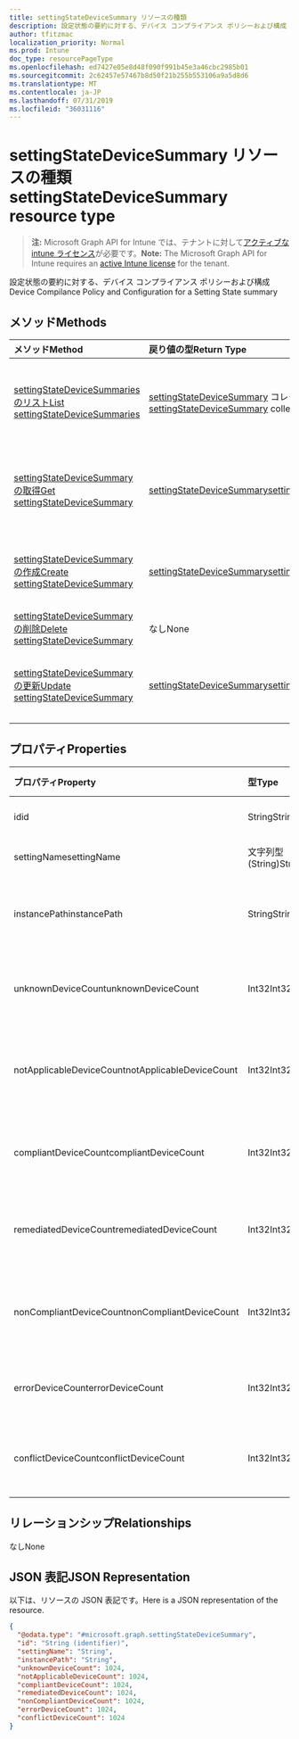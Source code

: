 ```yaml
---
title: settingStateDeviceSummary リソースの種類
description: 設定状態の要約に対する、デバイス コンプライアンス ポリシーおよび構成
author: tfitzmac
localization_priority: Normal
ms.prod: Intune
doc_type: resourcePageType
ms.openlocfilehash: ed7427e05e8d48f090f991b45e3a46cbc2985b01
ms.sourcegitcommit: 2c62457e57467b8d50f21b255b553106a9a5d8d6
ms.translationtype: MT
ms.contentlocale: ja-JP
ms.lasthandoff: 07/31/2019
ms.locfileid: "36031116"
---
```

# <a name="settingstatedevicesummary-resource-type"></a><span data-ttu-id="00c10-103">settingStateDeviceSummary リソースの種類</span><span class="sxs-lookup"><span data-stu-id="00c10-103">settingStateDeviceSummary resource type</span></span>

> <span data-ttu-id="00c10-104">**注:** Microsoft Graph API for Intune では、テナントに対して[アクティブな intune ライセンス](https://go.microsoft.com/fwlink/?linkid=839381)が必要です。</span><span class="sxs-lookup"><span data-stu-id="00c10-104">**Note:** The Microsoft Graph API for Intune requires an [active Intune license](https://go.microsoft.com/fwlink/?linkid=839381) for the tenant.</span></span>

<span data-ttu-id="00c10-105">設定状態の要約に対する、デバイス コンプライアンス ポリシーおよび構成</span><span class="sxs-lookup"><span data-stu-id="00c10-105">Device Compilance Policy and Configuration for a Setting State summary</span></span>

## <a name="methods"></a><span data-ttu-id="00c10-106">メソッド</span><span class="sxs-lookup"><span data-stu-id="00c10-106">Methods</span></span>
|<span data-ttu-id="00c10-107">メソッド</span><span class="sxs-lookup"><span data-stu-id="00c10-107">Method</span></span>|<span data-ttu-id="00c10-108">戻り値の型</span><span class="sxs-lookup"><span data-stu-id="00c10-108">Return Type</span></span>|<span data-ttu-id="00c10-109">説明</span><span class="sxs-lookup"><span data-stu-id="00c10-109">Description</span></span>|
|:---|:---|:---|
|[<span data-ttu-id="00c10-110">settingStateDeviceSummaries のリスト</span><span class="sxs-lookup"><span data-stu-id="00c10-110">List settingStateDeviceSummaries</span></span>](../api/intune-deviceconfig-settingstatedevicesummary-list.md)|<span data-ttu-id="00c10-111">[settingStateDeviceSummary](../resources/intune-deviceconfig-settingstatedevicesummary.md) コレクション</span><span class="sxs-lookup"><span data-stu-id="00c10-111">[settingStateDeviceSummary](../resources/intune-deviceconfig-settingstatedevicesummary.md) collection</span></span>|<span data-ttu-id="00c10-112">[settingStateDeviceSummary](../resources/intune-deviceconfig-settingstatedevicesummary.md) オブジェクトのプロパティとリレーションシップをリストします。</span><span class="sxs-lookup"><span data-stu-id="00c10-112">List properties and relationships of the [settingStateDeviceSummary](../resources/intune-deviceconfig-settingstatedevicesummary.md) objects.</span></span>|
|[<span data-ttu-id="00c10-113">settingStateDeviceSummary の取得</span><span class="sxs-lookup"><span data-stu-id="00c10-113">Get settingStateDeviceSummary</span></span>](../api/intune-deviceconfig-settingstatedevicesummary-get.md)|[<span data-ttu-id="00c10-114">settingStateDeviceSummary</span><span class="sxs-lookup"><span data-stu-id="00c10-114">settingStateDeviceSummary</span></span>](../resources/intune-deviceconfig-settingstatedevicesummary.md)|<span data-ttu-id="00c10-115">[settingStateDeviceSummary](../resources/intune-deviceconfig-settingstatedevicesummary.md) オブジェクトのプロパティとリレーションシップを読み取ります。</span><span class="sxs-lookup"><span data-stu-id="00c10-115">Read properties and relationships of the [settingStateDeviceSummary](../resources/intune-deviceconfig-settingstatedevicesummary.md) object.</span></span>|
|[<span data-ttu-id="00c10-116">settingStateDeviceSummary の作成</span><span class="sxs-lookup"><span data-stu-id="00c10-116">Create settingStateDeviceSummary</span></span>](../api/intune-deviceconfig-settingstatedevicesummary-create.md)|[<span data-ttu-id="00c10-117">settingStateDeviceSummary</span><span class="sxs-lookup"><span data-stu-id="00c10-117">settingStateDeviceSummary</span></span>](../resources/intune-deviceconfig-settingstatedevicesummary.md)|<span data-ttu-id="00c10-118">新しい [settingStateDeviceSummary](../resources/intune-deviceconfig-settingstatedevicesummary.md) オブジェクトを作成します。</span><span class="sxs-lookup"><span data-stu-id="00c10-118">Create a new [settingStateDeviceSummary](../resources/intune-deviceconfig-settingstatedevicesummary.md) object.</span></span>|
|[<span data-ttu-id="00c10-119">settingStateDeviceSummary の削除</span><span class="sxs-lookup"><span data-stu-id="00c10-119">Delete settingStateDeviceSummary</span></span>](../api/intune-deviceconfig-settingstatedevicesummary-delete.md)|<span data-ttu-id="00c10-120">なし</span><span class="sxs-lookup"><span data-stu-id="00c10-120">None</span></span>|<span data-ttu-id="00c10-121">[settingStateDeviceSummary](../resources/intune-deviceconfig-settingstatedevicesummary.md) を削除します。</span><span class="sxs-lookup"><span data-stu-id="00c10-121">Deletes a [settingStateDeviceSummary](../resources/intune-deviceconfig-settingstatedevicesummary.md).</span></span>|
|[<span data-ttu-id="00c10-122">settingStateDeviceSummary の更新</span><span class="sxs-lookup"><span data-stu-id="00c10-122">Update settingStateDeviceSummary</span></span>](../api/intune-deviceconfig-settingstatedevicesummary-update.md)|[<span data-ttu-id="00c10-123">settingStateDeviceSummary</span><span class="sxs-lookup"><span data-stu-id="00c10-123">settingStateDeviceSummary</span></span>](../resources/intune-deviceconfig-settingstatedevicesummary.md)|<span data-ttu-id="00c10-124">[settingStateDeviceSummary](../resources/intune-deviceconfig-settingstatedevicesummary.md) オブジェクトのプロパティを更新します。</span><span class="sxs-lookup"><span data-stu-id="00c10-124">Update the properties of a [settingStateDeviceSummary](../resources/intune-deviceconfig-settingstatedevicesummary.md) object.</span></span>|

## <a name="properties"></a><span data-ttu-id="00c10-125">プロパティ</span><span class="sxs-lookup"><span data-stu-id="00c10-125">Properties</span></span>
|<span data-ttu-id="00c10-126">プロパティ</span><span class="sxs-lookup"><span data-stu-id="00c10-126">Property</span></span>|<span data-ttu-id="00c10-127">型</span><span class="sxs-lookup"><span data-stu-id="00c10-127">Type</span></span>|<span data-ttu-id="00c10-128">説明</span><span class="sxs-lookup"><span data-stu-id="00c10-128">Description</span></span>|
|:---|:---|:---|
|<span data-ttu-id="00c10-129">id</span><span class="sxs-lookup"><span data-stu-id="00c10-129">id</span></span>|<span data-ttu-id="00c10-130">String</span><span class="sxs-lookup"><span data-stu-id="00c10-130">String</span></span>|<span data-ttu-id="00c10-131">エンティティのキー。</span><span class="sxs-lookup"><span data-stu-id="00c10-131">Key of the entity.</span></span>|
|<span data-ttu-id="00c10-132">settingName</span><span class="sxs-lookup"><span data-stu-id="00c10-132">settingName</span></span>|<span data-ttu-id="00c10-133">文字列型 (String)</span><span class="sxs-lookup"><span data-stu-id="00c10-133">String</span></span>|<span data-ttu-id="00c10-134">設定の名前</span><span class="sxs-lookup"><span data-stu-id="00c10-134">Name of the setting</span></span>|
|<span data-ttu-id="00c10-135">instancePath</span><span class="sxs-lookup"><span data-stu-id="00c10-135">instancePath</span></span>|<span data-ttu-id="00c10-136">String</span><span class="sxs-lookup"><span data-stu-id="00c10-136">String</span></span>|<span data-ttu-id="00c10-137">設定の InstancePath の名前</span><span class="sxs-lookup"><span data-stu-id="00c10-137">Name of the InstancePath for the setting</span></span>|
|<span data-ttu-id="00c10-138">unknownDeviceCount</span><span class="sxs-lookup"><span data-stu-id="00c10-138">unknownDeviceCount</span></span>|<span data-ttu-id="00c10-139">Int32</span><span class="sxs-lookup"><span data-stu-id="00c10-139">Int32</span></span>|<span data-ttu-id="00c10-140">設定の不明なデバイスの数</span><span class="sxs-lookup"><span data-stu-id="00c10-140">Device Unkown count for the setting</span></span>|
|<span data-ttu-id="00c10-141">notApplicableDeviceCount</span><span class="sxs-lookup"><span data-stu-id="00c10-141">notApplicableDeviceCount</span></span>|<span data-ttu-id="00c10-142">Int32</span><span class="sxs-lookup"><span data-stu-id="00c10-142">Int32</span></span>|<span data-ttu-id="00c10-143">設定の該当しないデバイスの数</span><span class="sxs-lookup"><span data-stu-id="00c10-143">Device Not Applicable count for the setting</span></span>|
|<span data-ttu-id="00c10-144">compliantDeviceCount</span><span class="sxs-lookup"><span data-stu-id="00c10-144">compliantDeviceCount</span></span>|<span data-ttu-id="00c10-145">Int32</span><span class="sxs-lookup"><span data-stu-id="00c10-145">Int32</span></span>|<span data-ttu-id="00c10-146">設定の準拠しているデバイスの数</span><span class="sxs-lookup"><span data-stu-id="00c10-146">Device Compliant count for the setting</span></span>|
|<span data-ttu-id="00c10-147">remediatedDeviceCount</span><span class="sxs-lookup"><span data-stu-id="00c10-147">remediatedDeviceCount</span></span>|<span data-ttu-id="00c10-148">Int32</span><span class="sxs-lookup"><span data-stu-id="00c10-148">Int32</span></span>|<span data-ttu-id="00c10-149">設定の準拠しているデバイスの数</span><span class="sxs-lookup"><span data-stu-id="00c10-149">Device Compliant count for the setting</span></span>|
|<span data-ttu-id="00c10-150">nonCompliantDeviceCount</span><span class="sxs-lookup"><span data-stu-id="00c10-150">nonCompliantDeviceCount</span></span>|<span data-ttu-id="00c10-151">Int32</span><span class="sxs-lookup"><span data-stu-id="00c10-151">Int32</span></span>|<span data-ttu-id="00c10-152">設定の準拠していないデバイスの数</span><span class="sxs-lookup"><span data-stu-id="00c10-152">Device NonCompliant count for the setting</span></span>|
|<span data-ttu-id="00c10-153">errorDeviceCount</span><span class="sxs-lookup"><span data-stu-id="00c10-153">errorDeviceCount</span></span>|<span data-ttu-id="00c10-154">Int32</span><span class="sxs-lookup"><span data-stu-id="00c10-154">Int32</span></span>|<span data-ttu-id="00c10-155">設定のデバイス エラーの数</span><span class="sxs-lookup"><span data-stu-id="00c10-155">Device error count for the setting</span></span>|
|<span data-ttu-id="00c10-156">conflictDeviceCount</span><span class="sxs-lookup"><span data-stu-id="00c10-156">conflictDeviceCount</span></span>|<span data-ttu-id="00c10-157">Int32</span><span class="sxs-lookup"><span data-stu-id="00c10-157">Int32</span></span>|<span data-ttu-id="00c10-158">設定のデバイス競合エラーの数</span><span class="sxs-lookup"><span data-stu-id="00c10-158">Device conflict error count for the setting</span></span>|

## <a name="relationships"></a><span data-ttu-id="00c10-159">リレーションシップ</span><span class="sxs-lookup"><span data-stu-id="00c10-159">Relationships</span></span>
<span data-ttu-id="00c10-160">なし</span><span class="sxs-lookup"><span data-stu-id="00c10-160">None</span></span>

## <a name="json-representation"></a><span data-ttu-id="00c10-161">JSON 表記</span><span class="sxs-lookup"><span data-stu-id="00c10-161">JSON Representation</span></span>
<span data-ttu-id="00c10-162">以下は、リソースの JSON 表記です。</span><span class="sxs-lookup"><span data-stu-id="00c10-162">Here is a JSON representation of the resource.</span></span>
<!-- {
  "blockType": "resource",
  "keyProperty": "id",
  "@odata.type": "microsoft.graph.settingStateDeviceSummary"
}
-->
``` json
{
  "@odata.type": "#microsoft.graph.settingStateDeviceSummary",
  "id": "String (identifier)",
  "settingName": "String",
  "instancePath": "String",
  "unknownDeviceCount": 1024,
  "notApplicableDeviceCount": 1024,
  "compliantDeviceCount": 1024,
  "remediatedDeviceCount": 1024,
  "nonCompliantDeviceCount": 1024,
  "errorDeviceCount": 1024,
  "conflictDeviceCount": 1024
}
```



